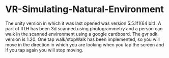 # VR-Simulating-Natural-Environment
The unity version in which it was last opened was version 5.5.1f1(64 bit).
A part of IITH has been 3d scanned using photogrammetry and a person can walk in the scanned environment using a google cardboard.
The gvr sdk version is 1.20. One tap walk/stopWalk has been implemented, so you will move in the direction in which you are looking when you tap the screen and if you tap again you will stop moving. 
